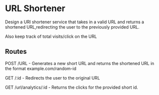 <h1>URL Shortener</h1>
<p>Design a URl shortener service that takes in a valid URL and
returns a shortened URL,redirecting the user to the previously provided URL.
</p>

<p>Also keep track of total visits/click on the URL
</p>

<h2>Routes</h2>

<p>POST /URL - Generates a new short URL and returns the shortened URL
in the format example.com/random-id

GET /:id - Redirects the user to the original URL

GET /url/analytics/:id - Returns the clicks for the provided short id.</p>
